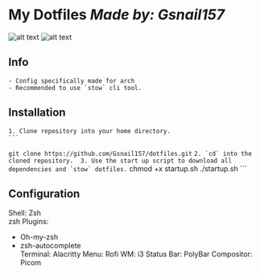# My Dotfiles *Made by: Gsnail157*

![alt text](https://github.com/Gsnail157/Dotfiles/wallpapers/Pictures/wallpapers/fullscreen.png?raw=true)
![alt text](https://github.com/Gsnail157/Dotfiles/wallpapers/Pictures/wallpapers/fullscreen2.png?raw=true)

## Info
    - Config specifically made for arch
    - Recommended to use `stow` cli tool. 

## Installation
    1. Clone repository into your home directory.
    ```
   `git clone https://github.com/Gsnail157/dotfiles.git` 
    ```
    2. `cd` into the cloned repository. 
    3. Use the start up script to download all dependencies and `stow` dotfiles.
    ```
    chmod +x startup.sh
    ./startup.sh
    ```

## Configuration
Shell: Zsh	
zsh Plugins:
- Oh-my-zsh
- zsh-autocomplete	
Terminal: Alacritty
Menu: Rofi
WM: i3
Status Bar: PolyBar
Compositor: Picom
